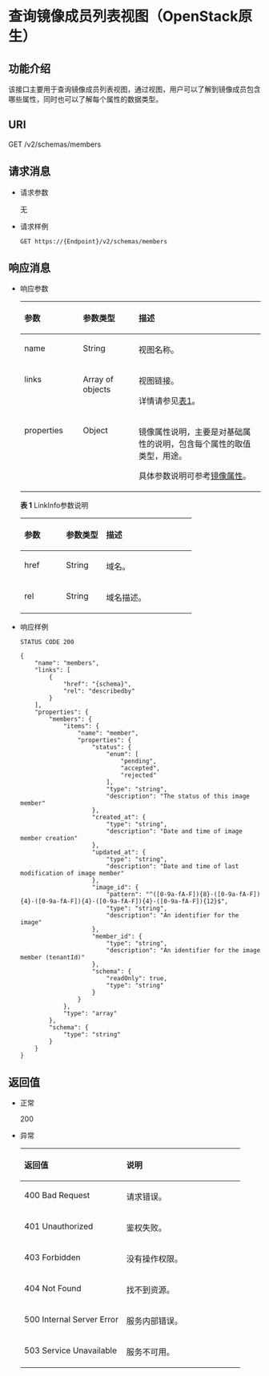 # 查询镜像成员列表视图（OpenStack原生）<a name="ims_03_0718"></a>

## 功能介绍<a name="section16441043104828"></a>

该接口主要用于查询镜像成员列表视图，通过视图，用户可以了解到镜像成员包含哪些属性，同时也可以了解每个属性的数据类型。

## URI<a name="section40142579104828"></a>

GET /v2/schemas/members

## 请求消息<a name="section40279828104828"></a>

-   请求参数

    无

-   请求样例

    ```
    GET https://{Endpoint}/v2/schemas/members
    ```


## 响应消息<a name="section1248471104828"></a>

-   响应参数

    <a name="table3942269104828"></a>
    <table><thead align="left"><tr id="row39362799104828"><th class="cellrowborder" valign="top" width="24.407559244075593%" id="mcps1.1.4.1.1"><p id="p34270171104828"><a name="p34270171104828"></a><a name="p34270171104828"></a>参数</p>
    </th>
    <th class="cellrowborder" valign="top" width="23.15768423157684%" id="mcps1.1.4.1.2"><p id="p31903489104828"><a name="p31903489104828"></a><a name="p31903489104828"></a>参数类型</p>
    </th>
    <th class="cellrowborder" valign="top" width="52.434756524347556%" id="mcps1.1.4.1.3"><p id="p34045835104828"><a name="p34045835104828"></a><a name="p34045835104828"></a>描述</p>
    </th>
    </tr>
    </thead>
    <tbody><tr id="row6249241104828"><td class="cellrowborder" valign="top" width="24.407559244075593%" headers="mcps1.1.4.1.1 "><p id="p36426516104828"><a name="p36426516104828"></a><a name="p36426516104828"></a>name</p>
    </td>
    <td class="cellrowborder" valign="top" width="23.15768423157684%" headers="mcps1.1.4.1.2 "><p id="p19708015104828"><a name="p19708015104828"></a><a name="p19708015104828"></a>String</p>
    </td>
    <td class="cellrowborder" valign="top" width="52.434756524347556%" headers="mcps1.1.4.1.3 "><p id="p52845343104828"><a name="p52845343104828"></a><a name="p52845343104828"></a>视图名称。</p>
    </td>
    </tr>
    <tr id="row5846040104828"><td class="cellrowborder" valign="top" width="24.407559244075593%" headers="mcps1.1.4.1.1 "><p id="p3767226104828"><a name="p3767226104828"></a><a name="p3767226104828"></a>links</p>
    </td>
    <td class="cellrowborder" valign="top" width="23.15768423157684%" headers="mcps1.1.4.1.2 "><p id="p20709999104828"><a name="p20709999104828"></a><a name="p20709999104828"></a>Array of objects</p>
    </td>
    <td class="cellrowborder" valign="top" width="52.434756524347556%" headers="mcps1.1.4.1.3 "><p id="p66897235104828"><a name="p66897235104828"></a><a name="p66897235104828"></a>视图链接。</p>
    <p id="p13897123335712"><a name="p13897123335712"></a><a name="p13897123335712"></a>详情请参见<a href="#table15641103183416">表1</a>。</p>
    </td>
    </tr>
    <tr id="row65204203104828"><td class="cellrowborder" valign="top" width="24.407559244075593%" headers="mcps1.1.4.1.1 "><p id="p47049086104828"><a name="p47049086104828"></a><a name="p47049086104828"></a>properties</p>
    </td>
    <td class="cellrowborder" valign="top" width="23.15768423157684%" headers="mcps1.1.4.1.2 "><p id="p55391618104828"><a name="p55391618104828"></a><a name="p55391618104828"></a>Object</p>
    </td>
    <td class="cellrowborder" valign="top" width="52.434756524347556%" headers="mcps1.1.4.1.3 "><p id="p1582015495573"><a name="p1582015495573"></a><a name="p1582015495573"></a>镜像属性说明，主要是对基础属性的说明，包含每个属性的取值类型，用途。</p>
    <p id="p4120204111445"><a name="p4120204111445"></a><a name="p4120204111445"></a>具体参数说明可参考<a href="镜像属性.md">镜像属性</a>。</p>
    </td>
    </tr>
    </tbody>
    </table>

    **表 1**  LinkInfo参数说明

    <a name="table15641103183416"></a>
    <table><thead align="left"><tr id="row136411132345"><th class="cellrowborder" valign="top" width="24.427557244275572%" id="mcps1.2.4.1.1"><p id="p136411433347"><a name="p136411433347"></a><a name="p136411433347"></a>参数</p>
    </th>
    <th class="cellrowborder" valign="top" width="23.40765923407659%" id="mcps1.2.4.1.2"><p id="p12641193183412"><a name="p12641193183412"></a><a name="p12641193183412"></a>参数类型</p>
    </th>
    <th class="cellrowborder" valign="top" width="52.16478352164784%" id="mcps1.2.4.1.3"><p id="p164120311348"><a name="p164120311348"></a><a name="p164120311348"></a>描述</p>
    </th>
    </tr>
    </thead>
    <tbody><tr id="row4641634345"><td class="cellrowborder" valign="top" width="24.427557244275572%" headers="mcps1.2.4.1.1 "><p id="p126411432347"><a name="p126411432347"></a><a name="p126411432347"></a>href</p>
    </td>
    <td class="cellrowborder" valign="top" width="23.40765923407659%" headers="mcps1.2.4.1.2 "><p id="p1864133173419"><a name="p1864133173419"></a><a name="p1864133173419"></a>String</p>
    </td>
    <td class="cellrowborder" valign="top" width="52.16478352164784%" headers="mcps1.2.4.1.3 "><p id="p16411373420"><a name="p16411373420"></a><a name="p16411373420"></a>域名。</p>
    </td>
    </tr>
    <tr id="row146411238348"><td class="cellrowborder" valign="top" width="24.427557244275572%" headers="mcps1.2.4.1.1 "><p id="p156421039346"><a name="p156421039346"></a><a name="p156421039346"></a>rel</p>
    </td>
    <td class="cellrowborder" valign="top" width="23.40765923407659%" headers="mcps1.2.4.1.2 "><p id="p196421736343"><a name="p196421736343"></a><a name="p196421736343"></a>String</p>
    </td>
    <td class="cellrowborder" valign="top" width="52.16478352164784%" headers="mcps1.2.4.1.3 "><p id="p1164263163416"><a name="p1164263163416"></a><a name="p1164263163416"></a>域名描述。</p>
    </td>
    </tr>
    </tbody>
    </table>


-   响应样例

    ```
    STATUS CODE 200
    ```

    ```
    {
        "name": "members",
        "links": [
            {
                "href": "{schema}",
                "rel": "describedby"
            }
        ],
        "properties": {
            "members": {
                "items": {
                    "name": "member",
                    "properties": {
                        "status": {
                            "enum": [
                                "pending",
                                "accepted",
                                "rejected"
                            ],
                            "type": "string",
                            "description": "The status of this image member"
                        },
                        "created_at": {
                            "type": "string",
                            "description": "Date and time of image member creation"
                        },
                        "updated_at": {
                            "type": "string",
                            "description": "Date and time of last modification of image member"
                        },
                        "image_id": {
                            "pattern": "^([0-9a-fA-F]){8}-([0-9a-fA-F]){4}-([0-9a-fA-F]){4}-([0-9a-fA-F]){4}-([0-9a-fA-F]){12}$",
                            "type": "string",
                            "description": "An identifier for the image"
                        },
                        "member_id": {
                            "type": "string",
                            "description": "An identifier for the image member (tenantId)"
                        },
                        "schema": {
                            "readOnly": true,
                            "type": "string"
                        }
                    }
                },
                "type": "array"
            },
            "schema": {
                "type": "string"
            }
        }
    }
    ```


## 返回值<a name="section57883339104828"></a>

-   正常

    200

-   异常

    <a name="table17662154104828"></a>
    <table><thead align="left"><tr id="row60824774104828"><th class="cellrowborder" valign="top" width="46.46%" id="mcps1.1.3.1.1"><p id="p27859693104828"><a name="p27859693104828"></a><a name="p27859693104828"></a>返回值</p>
    </th>
    <th class="cellrowborder" valign="top" width="53.54%" id="mcps1.1.3.1.2"><p id="p42042623104828"><a name="p42042623104828"></a><a name="p42042623104828"></a>说明</p>
    </th>
    </tr>
    </thead>
    <tbody><tr id="row50009318104828"><td class="cellrowborder" valign="top" width="46.46%" headers="mcps1.1.3.1.1 "><p id="p24222986104828"><a name="p24222986104828"></a><a name="p24222986104828"></a>400 Bad Request</p>
    </td>
    <td class="cellrowborder" valign="top" width="53.54%" headers="mcps1.1.3.1.2 "><p id="p15904850104828"><a name="p15904850104828"></a><a name="p15904850104828"></a>请求错误。</p>
    </td>
    </tr>
    <tr id="row8925927104828"><td class="cellrowborder" valign="top" width="46.46%" headers="mcps1.1.3.1.1 "><p id="p51911521104828"><a name="p51911521104828"></a><a name="p51911521104828"></a>401 Unauthorized</p>
    </td>
    <td class="cellrowborder" valign="top" width="53.54%" headers="mcps1.1.3.1.2 "><p id="p44083700104828"><a name="p44083700104828"></a><a name="p44083700104828"></a>鉴权失败。</p>
    </td>
    </tr>
    <tr id="row61208982104828"><td class="cellrowborder" valign="top" width="46.46%" headers="mcps1.1.3.1.1 "><p id="p58980480104828"><a name="p58980480104828"></a><a name="p58980480104828"></a>403 Forbidden</p>
    </td>
    <td class="cellrowborder" valign="top" width="53.54%" headers="mcps1.1.3.1.2 "><p id="p12689558104828"><a name="p12689558104828"></a><a name="p12689558104828"></a>没有操作权限。</p>
    </td>
    </tr>
    <tr id="row47097166104828"><td class="cellrowborder" valign="top" width="46.46%" headers="mcps1.1.3.1.1 "><p id="p56774098104828"><a name="p56774098104828"></a><a name="p56774098104828"></a>404 Not Found</p>
    </td>
    <td class="cellrowborder" valign="top" width="53.54%" headers="mcps1.1.3.1.2 "><p id="p35299255104828"><a name="p35299255104828"></a><a name="p35299255104828"></a>找不到资源。</p>
    </td>
    </tr>
    <tr id="row49257845104828"><td class="cellrowborder" valign="top" width="46.46%" headers="mcps1.1.3.1.1 "><p id="p30462542104828"><a name="p30462542104828"></a><a name="p30462542104828"></a>500 Internal Server Error</p>
    </td>
    <td class="cellrowborder" valign="top" width="53.54%" headers="mcps1.1.3.1.2 "><p id="p51546843104828"><a name="p51546843104828"></a><a name="p51546843104828"></a>服务内部错误。</p>
    </td>
    </tr>
    <tr id="row61268409104828"><td class="cellrowborder" valign="top" width="46.46%" headers="mcps1.1.3.1.1 "><p id="p63794096104828"><a name="p63794096104828"></a><a name="p63794096104828"></a>503 Service Unavailable</p>
    </td>
    <td class="cellrowborder" valign="top" width="53.54%" headers="mcps1.1.3.1.2 "><p id="p67048143104828"><a name="p67048143104828"></a><a name="p67048143104828"></a>服务不可用。</p>
    </td>
    </tr>
    </tbody>
    </table>


